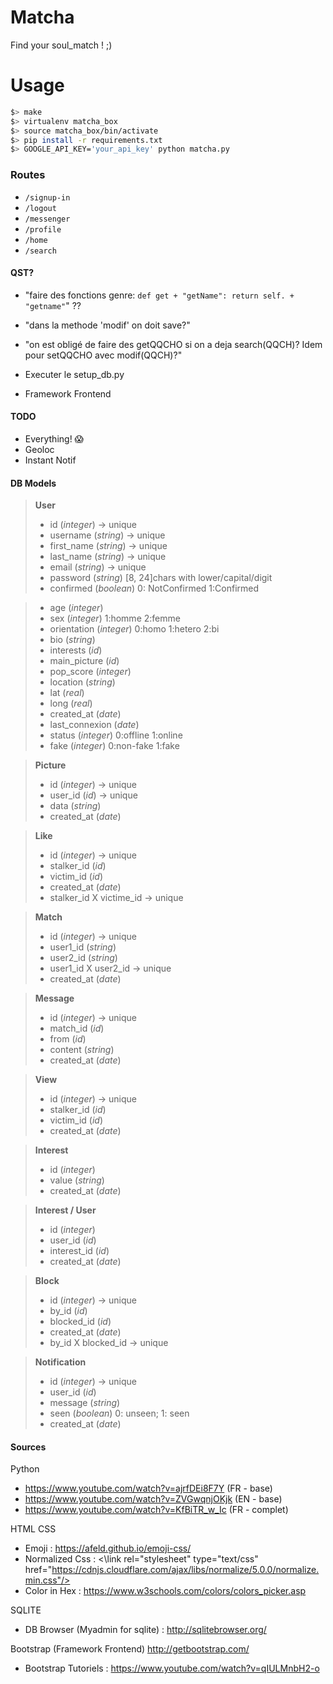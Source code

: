 # Matcha
Find your soul_match ! ;)

# Usage 
```bash
$> make
$> virtualenv matcha_box
$> source matcha_box/bin/activate
$> pip install -r requirements.txt
$> GOOGLE_API_KEY='your_api_key' python matcha.py

```

### Routes
- `/signup-in`
- `/logout`
- `/messenger`
- `/profile`
- `/home`
- `/search`

#### QST?
- "faire des fonctions genre: `def get + "getName": return self. + "getname"`" ??
- "dans la methode 'modif' on doit save?"
- "on est obligé de faire des getQQCHO si on a deja search(QQCH)? Idem pour setQQCHO avec modif(QQCH)?"

- Executer le setup_db.py
- Framework Frontend

#### TODO
- Everything! :scream:
- Geoloc
- Instant Notif

#### DB Models
> **User**
> - id (*integer*) -> unique
> - username (*string*) -> unique
> - first_name (*string*) -> unique
> - last_name (*string*) -> unique
> - email (*string*) -> unique
> - password (*string*) [8, 24]chars with lower/capital/digit
> - confirmed (*boolean*) 0: NotConfirmed 1:Confirmed
<!-- > - token (*string*) -->
<!-- > - expired_at (*date*) -->
> - age (*integer*)
> - sex (*integer*) 1:homme 2:femme
> - orientation (*integer*) 0:homo 1:hetero 2:bi
> - bio (*string*)
> - interests (*id*)
> - main_picture (*id*)
> - pop_score (*integer*)
> - location (*string*)
> - lat (*real*)
> - long (*real*)
> - created_at (*date*)
> - last_connexion (*date*)
> - status (*integer*) 0:offline 1:online
> - fake (*integer*) 0:non-fake 1:fake
 
> **Picture**
> - id (*integer*) -> unique
> - user_id (*id*) -> unique
> - data (*string*)
> - created_at (*date*)

> **Like**
> - id (*integer*) -> unique
> - stalker_id (*id*)
> - victim_id (*id*)
> - created_at (*date*)
> - stalker_id X victime_id -> unique

> **Match**
> - id (*integer*) -> unique
> - user1_id (*string*)
> - user2_id (*string*)
> - user1_id X user2_id -> unique
> - created_at (*date*)

<!-- > **Dialog**
> - id (*integer*) -> unique
> - user1_id (*string*)
> - user2_id (*string*)
> - user1_id X user2_id -> unique
> - created_at (*date*) -->

> **Message**
> - id (*integer*) -> unique
> - match_id (*id*)
> - from (*id*)
> - content (*string*)
> - created_at (*date*)

> **View**
> - id (*integer*) -> unique
> - stalker_id (*id*)
> - victim_id (*id*)
> - created_at (*date*)

> **Interest**
> - id (*integer*)
> - value (*string*)
> - created_at (*date*)

> **Interest / User**
> - id (*integer*)
> - user_id (*id*)
> - interest_id (*id*)
> - created_at (*date*)

> **Block**
> - id (*integer*) -> unique
> - by_id (*id*)
> - blocked_id (*id*)
> - created_at (*date*)
> - by_id X blocked_id -> unique

> **Notification**
> - id (*integer*) -> unique
> - user_id (*id*)
> - message (*string*)
> - seen (*boolean*) 0: unseen; 1: seen
> - created_at (*date*)

#### Sources
Python
- https://www.youtube.com/watch?v=ajrfDEi8F7Y (FR - base)
- https://www.youtube.com/watch?v=ZVGwqnjOKjk (EN - base)
- https://www.youtube.com/watch?v=KfBiTR_w_Ic (FR - complet)

HTML CSS
- Emoji : https://afeld.github.io/emoji-css/
- Normalized Css : <\link rel="stylesheet" type="text/css" href="https://cdnjs.cloudflare.com/ajax/libs/normalize/5.0.0/normalize.min.css"/>
- Color in Hex : https://www.w3schools.com/colors/colors_picker.asp

SQLITE
- DB Browser (Myadmin for sqlite) : http://sqlitebrowser.org/

Bootstrap (Framework Frontend) http://getbootstrap.com/
- Bootstrap Tutoriels : https://www.youtube.com/watch?v=qIULMnbH2-o
